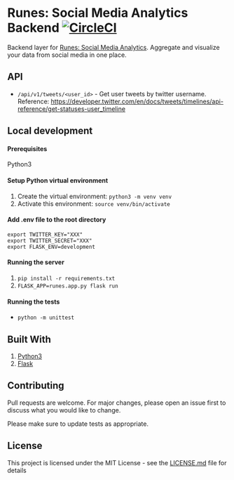 # Runes: Social Media Analytics Backend   [![CircleCI](https://circleci.com/gh/liashenko/runes-analytics-backend.svg?style=shield)](https://circleci.com/gh/liashenko/runes-analytics-backend)

Backend layer for [Runes: Social Media Analytics](https://github.com/liashenko/runes-analytics). Aggregate and visualize your data from social media in one place.

## API
* `/api/v1/tweets/<user_id>` - Get user tweets by twitter username.  
Reference: https://developer.twitter.com/en/docs/tweets/timelines/api-reference/get-statuses-user_timeline

## Local development
#### Prerequisites
Python3

#### Setup Python virtual environment
1. Create the virtual environment: `python3 -m venv venv`
2. Activate this environment: `source venv/bin/activate`

#### Add .env file to the root directory
```
export TWITTER_KEY="XXX"
export TWITTER_SECRET="XXX"
export FLASK_ENV=development
```

#### Running the server
1. `pip install -r requirements.txt`
2. `FLASK_APP=runes.app.py flask run`

#### Running the tests
* `python -m unittest`

## Built With
1. [Python3](https://www.python.org/download/releases/3.0/)
2. [Flask](https://github.com/pallets/flask)

## Contributing
Pull requests are welcome. For major changes, please open an issue first to discuss what you would like to change.

Please make sure to update tests as appropriate.

## License
This project is licensed under the MIT License - see the [LICENSE.md](LICENSE.md) file for details
